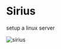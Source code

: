 Sirius
================================================

setup a linux server

![sirius](http://xylanthia.com/images/SiriusEgypt.jpg)
